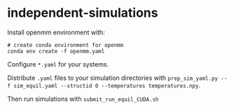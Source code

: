 # independent-simulations

Install openmm environment with: 
```
# create conda environment for openmm
conda env create -f openmm.yaml
```

Configure ```*.yaml``` for your systems.

Distribute ```.yaml``` files to your simulation directories with ```prep_sim_yaml.py --f sim_equil.yaml --structid 0 --temperatures temperatures.npy```.

Then run simulations with ```submit_run_equil_CUDA.sh```
